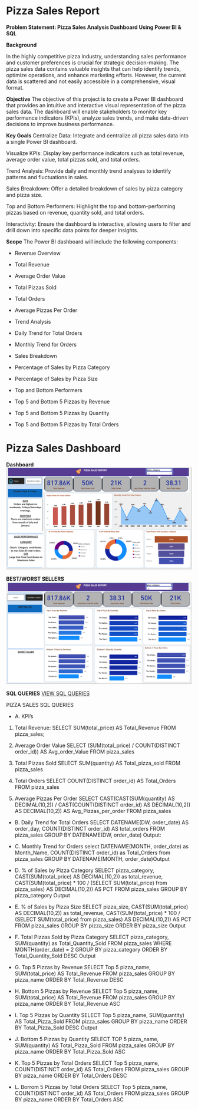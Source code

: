 # Pizza Sales Report #



**Problem Statement: Pizza Sales Analysis Dashboard Using Power BI & SQL**

**Background**

In the highly competitive pizza industry, understanding sales performance and customer preferences is crucial for strategic decision-making. The pizza sales data contains valuable insights that can help identify trends, optimize operations, and enhance marketing efforts. However, the current data is scattered and not easily accessible in a comprehensive, visual format.

**Objective**
The objective of this project is to create a Power BI dashboard that provides an intuitive and interactive visual representation of the pizza sales data. The dashboard will enable stakeholders to monitor key performance indicators (KPIs), analyze sales trends, and make data-driven decisions to improve business performance.

**Key Goals**
Centralize Data: Integrate and centralize all pizza sales data into a single Power BI dashboard.

Visualize KPIs: Display key performance indicators such as total revenue, average order value, total pizzas sold, and total orders.

Trend Analysis: Provide daily and monthly trend analyses to identify patterns and fluctuations in sales.

Sales Breakdown: Offer a detailed breakdown of sales by pizza category and pizza size.

Top and Bottom Performers: Highlight the top and bottom-performing pizzas based on revenue, quantity sold, and total orders.

Interactivity: Ensure the dashboard is interactive, allowing users to filter and drill down into specific data points for deeper insights.

**Scope**
The Power BI dashboard will include the following components:

* Revenue Overview

* Total Revenue

* Average Order Value

* Total Pizzas Sold

* Total Orders

* Average Pizzas Per Order

* Trend Analysis

* Daily Trend for Total Orders

* Monthly Trend for Orders

* Sales Breakdown

* Percentage of Sales by Pizza Category

* Percentage of Sales by Pizza Size

* Top and Bottom Performers

* Top 5 and Bottom 5 Pizzas by Revenue

* Top 5 and Bottom 5 Pizzas by Quantity

* Top 5 and Bottom 5 Pizzas by Total Orders


# Pizza Sales Dashboard


**Dashboard**
![Dashboard Image](https://github.com/lalit286/Pizza-Sales-Report-Power-BI-Dashboard/blob/main/Pizza_Sales_Report_Dashboard.png)

**BEST/WORST SELLERS**
![Dashboard Image](https://github.com/lalit286/Pizza-Sales-Report-Power-BI-Dashboard/blob/main/Pizza_Sales_Report_Dashboard2.png)


 **SQL QUERIES**
[VIEW SQL QUERIES](URL)

PIZZA SALES SQL QUERIES
* A. KPI’s
1. Total Revenue:
SELECT SUM(total_price) AS Total_Revenue FROM pizza_sales;
 
2. Average Order Value
SELECT (SUM(total_price) / COUNT(DISTINCT order_id)) AS Avg_order_Value FROM pizza_sales
 
3. Total Pizzas Sold
SELECT SUM(quantity) AS Total_pizza_sold FROM pizza_sales
 
4. Total Orders
SELECT COUNT(DISTINCT order_id) AS Total_Orders FROM pizza_sales
 
5. Average Pizzas Per Order
SELECT CAST(CAST(SUM(quantity) AS DECIMAL(10,2)) / 
CAST(COUNT(DISTINCT order_id) AS DECIMAL(10,2)) AS DECIMAL(10,2))
AS Avg_Pizzas_per_order
FROM pizza_sales
 
* B. Daily Trend for Total Orders
SELECT DATENAME(DW, order_date) AS order_day, COUNT(DISTINCT order_id) AS total_orders 
FROM pizza_sales
GROUP BY DATENAME(DW, order_date)
Output:
 
* C. Monthly Trend for Orders
select DATENAME(MONTH, order_date) as Month_Name, COUNT(DISTINCT order_id) as Total_Orders
from pizza_sales
GROUP BY DATENAME(MONTH, order_date)Output
 


* D. % of Sales by Pizza Category
SELECT pizza_category, CAST(SUM(total_price) AS DECIMAL(10,2)) as total_revenue,
CAST(SUM(total_price) * 100 / (SELECT SUM(total_price) from pizza_sales) AS DECIMAL(10,2)) AS PCT
FROM pizza_sales
GROUP BY pizza_category
Output
 
* E. % of Sales by Pizza Size
SELECT pizza_size, CAST(SUM(total_price) AS DECIMAL(10,2)) as total_revenue,
CAST(SUM(total_price) * 100 / (SELECT SUM(total_price) from pizza_sales) AS DECIMAL(10,2)) AS PCT
FROM pizza_sales
GROUP BY pizza_size
ORDER BY pizza_size
Output
 

* F. Total Pizzas Sold by Pizza Category
SELECT pizza_category, SUM(quantity) as Total_Quantity_Sold
FROM pizza_sales
WHERE MONTH(order_date) = 2
GROUP BY pizza_category
ORDER BY Total_Quantity_Sold DESC
Output
 
* G. Top 5 Pizzas by Revenue
SELECT Top 5 pizza_name, SUM(total_price) AS Total_Revenue
FROM pizza_sales
GROUP BY pizza_name
ORDER BY Total_Revenue DESC
 
* H. Bottom 5 Pizzas by Revenue
SELECT Top 5 pizza_name, SUM(total_price) AS Total_Revenue
FROM pizza_sales
GROUP BY pizza_name
ORDER BY Total_Revenue ASC
 
* I. Top 5 Pizzas by Quantity
SELECT Top 5 pizza_name, SUM(quantity) AS Total_Pizza_Sold
FROM pizza_sales
GROUP BY pizza_name
ORDER BY Total_Pizza_Sold DESC
Output
 
* J. Bottom 5 Pizzas by Quantity
SELECT TOP 5 pizza_name, SUM(quantity) AS Total_Pizza_Sold
FROM pizza_sales
GROUP BY pizza_name
ORDER BY Total_Pizza_Sold ASC

* K. Top 5 Pizzas by Total Orders
SELECT Top 5 pizza_name, COUNT(DISTINCT order_id) AS Total_Orders
FROM pizza_sales
GROUP BY pizza_name
ORDER BY Total_Orders DESC
 
* L. Borrom 5 Pizzas by Total Orders
SELECT Top 5 pizza_name, COUNT(DISTINCT order_id) AS Total_Orders
FROM pizza_sales
GROUP BY pizza_name
ORDER BY Total_Orders ASC
 






